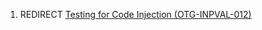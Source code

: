 1.  REDIRECT [Testing for Code Injection
    (OTG-INPVAL-012)](Testing_for_Code_Injection_\(OTG-INPVAL-012\) "wikilink")
